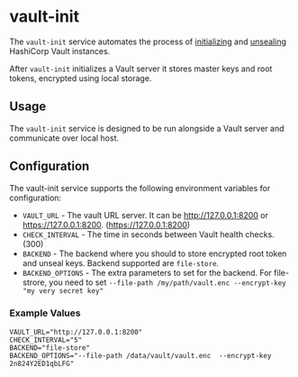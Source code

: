 # vault-init

The `vault-init` service automates the process of [initializing](https://www.vaultproject.io/docs/commands/operator/init.html) and [unsealing](https://www.vaultproject.io/docs/concepts/seal.html#unsealing) HashiCorp Vault instances.

After `vault-init` initializes a Vault server it stores master keys and root tokens, encrypted using local storage.

## Usage

The `vault-init` service is designed to be run alongside a Vault server and communicate over local host.

## Configuration

The vault-init service supports the following environment variables for configuration:

* `VAULT_URL` - The vault URL server. It can be http://127.0.0.1:8200 or https://127.0.0.1:8200. (https://127.0.0.1:8200)
* `CHECK_INTERVAL` - The time in seconds between Vault health checks. (300)
* `BACKEND` - The backend where you should to store encrypted root token and unseal keys. Backend supported are `file-store`.
* `BACKEND_OPTIONS` - The extra parameters to set for the backend. For file-strore, you need to set `--file-path /my/path/vault.enc --encrypt-key "my very secret key"`

### Example Values

```
VAULT_URL="http://127.0.0.1:8200"
CHECK_INTERVAL="5"
BACKEND="file-store"
BACKEND_OPTIONS="--file-path /data/vault/vault.enc  --encrypt-key 2n824Y2ED1qbLFG"
```


